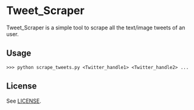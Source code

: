 # Tweet_Scraper
Tweet_Scraper is a simple tool to scrape all the text/image tweets of an user.

## Usage

    >>> python scrape_tweets.py <Twitter_handle1> <Twitter_handle2> ...
    
## License
See [LICENSE](LICENSE).

